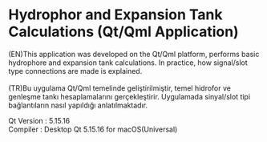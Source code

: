 # Hydrophor and Expansion Tank Calculations (Qt/Qml Application)
(EN)This application was developed on the Qt/Qml platform, performs basic hydrophore and expansion tank calculations. In practice, how signal/slot type connections are made is explained. <br /> <br />
(TR)Bu uygulama Qt/Qml temelinde geliştirilmiştir, temel hidrofor ve genleşme tankı hesaplamalarını gerçekleştirir. Uygulamada sinyal/slot tipi bağlantıların nasıl yapıldığı anlatılmaktadır. <br />

Qt Version : 5.15.16 <br />
Compiler   : Desktop Qt 5.15.16 for macOS(Universal)
